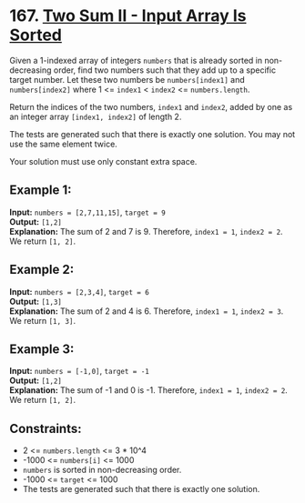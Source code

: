 # 167. [Two Sum II - Input Array Is Sorted](https://leetcode.com/problems/two-sum-ii-input-array-is-sorted/description/)

Given a 1-indexed array of integers `numbers` that is already sorted in non-decreasing order, find two numbers such that they add up to a specific target number. Let these two numbers be `numbers[index1]` and `numbers[index2]` where 1 <= `index1` < `index2` <= `numbers.length`.

Return the indices of the two numbers, `index1` and `index2`, added by one as an integer array `[index1, index2]` of length 2.

The tests are generated such that there is exactly one solution. You may not use the same element twice.

Your solution must use only constant extra space.

## Example 1:
**Input:** `numbers = [2,7,11,15]`, `target = 9`  
**Output:** `[1,2]`  
**Explanation:** The sum of 2 and 7 is 9. Therefore, `index1 = 1`, `index2 = 2`. We return `[1, 2]`.

## Example 2:
**Input:** `numbers = [2,3,4]`, `target = 6`  
**Output:** `[1,3]`  
**Explanation:** The sum of 2 and 4 is 6. Therefore, `index1 = 1`, `index2 = 3`. We return `[1, 3]`.

## Example 3:
**Input:** `numbers = [-1,0]`, `target = -1`  
**Output:** `[1,2]`  
**Explanation:** The sum of -1 and 0 is -1. Therefore, `index1 = 1`, `index2 = 2`. We return `[1, 2]`.

## Constraints:
- 2 <= `numbers.length` <= 3 * 10^4
- -1000 <= `numbers[i]` <= 1000
- `numbers` is sorted in non-decreasing order.
- -1000 <= `target` <= 1000
- The tests are generated such that there is exactly one solution.
